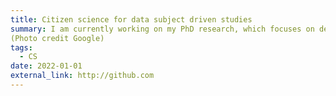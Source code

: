 ```yaml
---
title: Citizen science for data subject driven studies
summary: I am currently working on my PhD research, which focuses on developing a scalable framework using a user-centered approach and UX design techniques for researchers who utilise data subject rights for data collection. This interdisciplinary project involves engaging stakeholders such as policymakers, data controllers, lawyers, researchers, and members of the public to streamline the process of exercising data subject rights for non-experts in compliance with data protection regulations. We are using a research scenario to explore how data subject rights can be used to investigate price discrimination and the audit of medical data. We have conducted a thematic analysis of stakeholder interviews to enhance the design. The work is currently being prepared for publication, so I am able to disclose only some of the prototypes at this time.
(Photo credit Google)
tags:
  - CS
date: 2022-01-01
external_link: http://github.com
---
```

